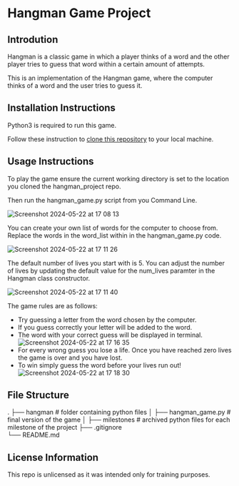 # Hangman Game Project

## Introdution
Hangman is a classic game in which a player thinks of a word and the other player tries to guess that word within a certain amount of attempts.

This is an implementation of the Hangman game, where the computer thinks of a word and the user tries to guess it. 

## Installation Instructions
Python3 is required to run this game.

Follow these instruction to [clone this repository](https://docs.github.com/en/repositories/creating-and-managing-repositories/cloning-a-repository#cloning-a-repository) to your local machine.


## Usage Instructions

To play the game ensure the current working directory is set to the location you cloned the hangman_project repo. 

Then run the hangman_game.py script from you Command Line.


![Screenshot 2024-05-22 at 17 08 13](https://github.com/gilesncwilliams/hangman_project/assets/150936411/c17d122c-b6a4-4453-80a6-801deda5f8a4)


You can create your own list of words for the computer to choose from. Replace the words in the word_list within in the hangman_game.py code.


![Screenshot 2024-05-22 at 17 11 26](https://github.com/gilesncwilliams/hangman_project/assets/150936411/2c99b437-3135-4453-bfab-5f756cd6751c)


The default number of lives you start with is 5.
You can adjust the number of lives by updating the default value for the num_lives paramter in the Hangman class constructor. 


![Screenshot 2024-05-22 at 17 11 40](https://github.com/gilesncwilliams/hangman_project/assets/150936411/cfb9ecd5-fafe-44c1-84b3-1806d73d501a)


The game rules are as follows:
- Try guessing a letter from the word chosen by the computer.
- If you guess correctly your letter will be added to the word.
- The word with your correct guess will be displayed in terminal.
![Screenshot 2024-05-22 at 17 16 35](https://github.com/gilesncwilliams/hangman_project/assets/150936411/01e6701c-eff5-4142-a053-f9e7f04e8b5b)
- For every wrong guess you lose a life. Once you have reached zero lives the game is over and you have lost.
- To win simply guess the word before your lives run out!
![Screenshot 2024-05-22 at 17 18 30](https://github.com/gilesncwilliams/hangman_project/assets/150936411/6827fb26-1df4-411a-9048-09ddaa22842b)

## File Structure

.
├── hangman                 # folder containing python files
│   ├── hangman_game.py     # final version of the game
│   ├── milestones          # archived python files for each milestone of the project 
├── .gitignore                  
└── README.md


## License Information
This repo is unlicensed as it was intended only for training purposes.
